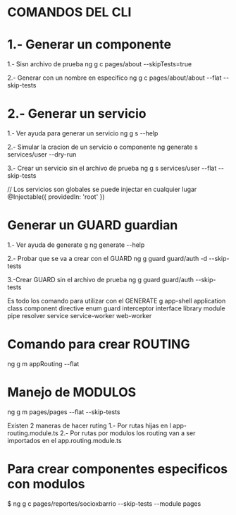 # COMANDOS DEL CLI

# 1.- Generar un componente

1.- Sisn archivo de prueba
ng g c pages/about --skipTests=true

2.- Generar con un nombre en especifico
ng g c pages/about/about --flat --skip-tests

# 2.- Generar un servicio

1.- Ver ayuda para generar un servicio
ng g s --help

2.- Simular la cracion de un servicio o componente
ng generate s services/user --dry-run

3.- Crear un servicio sin el archivo de prueba
ng g s services/user --flat --skip-tests

// Los servicios son globales se puede injectar en cualquier lugar
@Injectable({
providedIn: 'root'
})

# Generar un GUARD guardian

1.- Ver ayuda de generate g
ng generate --help

2.- Probar que se va a crear con el GUARD
ng g guard guard/auth -d --skip-tests

3.-Crear GUARD sin el archivo de prueba
ng g guard guard/auth --skip-tests

Es todo los comando para utilizar con el GENERATE g
app-shell
application
class
component
directive
enum
guard
interceptor
interface
library
module
pipe
resolver
service
service-worker
web-worker

# Comando para crear ROUTING

ng g m appRouting --flat

# Manejo de MODULOS

ng g m pages/pages --flat --skip-tests

Existen 2 maneras de hacer ruting
1.- Por rutas hijas en l app-routing.module.ts
2.- Por rutas por modulos los routing van a ser importados en el app.routing.module.ts

# Para crear componentes especificos con modulos

$ ng g c pages/reportes/socioxbarrio --skip-tests --module pages
